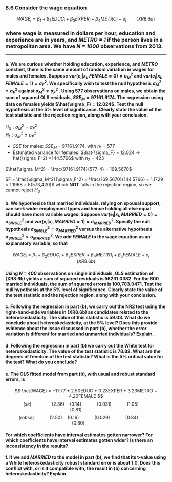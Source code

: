 ### 8.6 Consider the wage equation
$$
WAGE_i = \beta_1 + \beta_2EDUC_i + \beta_3EXPER_i + \beta_4METRO_i + e_i  \qquad (XR8.6a)
$$

### where wage is measured in dollars per hour, education and experience are in years, and *METRO = 1* if the person lives in a metropolitan area. We have *N = 1000* observations from 2013.
---

#### a. We are curious whether holding education, experience, and *METRO* constant, there is the same amount of random variation in wages for males and females. Suppose $var(e_i|x_i, FEMALE = 0) = \sigma_M^2$ and $var(e_i|x_i, FEMALE = 1) = \sigma_F^2$. We specifically wish to test the null hypothesis $\sigma_M^2 = \sigma_F^2$ against $\sigma_M^2 \neq \sigma_F^2$ . Using 577 observations on males, we obtain the sum of squared OLS residuals, $SSE_M = 97161.9174$. The regression using data on females yields $\hat{\sigma_F} = 12.024$. Test the null hypothesis at the 5% level of significance. Clearly state the value of the test statistic and the rejection region, along with your conclusion.

  
$H_0: \sigma_M^2 = \sigma_F^2$    
$H_1: \sigma_M^2 \neq \sigma_F^2$    

- $SSE$ for males: $SSE_M$ = 97161.9174, with $n_1$ = 577
- Estimated variance for females: $\hat{\sigma_F} = 12.024 ⇒ hat{\sigma_F^2} =144.5766$ with $n_2$ = 423    

$\hat{\sigma_M^2} = \frac{97161.9174}{577-4} = 169.5670$   

$F = \frac{\sigma_M^2}{\sigma_F^2} = \frac{169.5670}{144.5766} = 1.1729 < 1.1968 = F(573,420)$ which **NOT** falls in the rejection region, so we cannot reject $H_0$   



#### b. We hypothesize that married individuals, relying on spousal support, can seek wider employment types and hence holding all else equal should have more variable wages. Suppose $var(e_i|x_i, MARRIED = 0) = \sigma_{SINGLE}^2$ and $var(e_i|x_i, MARRIED = 1) = \sigma_{MARRIED}^2$. Specify the null hypothesis  $\sigma_{SINGLE}^2 = \sigma_ {MARRIED}^2$ versus the alternative hypothesis $\sigma_{SINGLE}^2 > \sigma_{MARRIED}^2$. We add *FEMALE* to the wage equation as an explanatory variable, so that
$$
WAGE_i = \beta_1 + \beta_2EDUC_i + \beta_3EXPER_i + \beta_4METRO_i + \beta_5FEMALE + e_i  \qquad (XR8.6b)
$$
#### Using *N = 400* observations on single individuals, OLS estimation of (XR8.6b) yields a sum of squared residuals is 56231.0382. For the 600 married individuals, the sum of squared errors is 100,703.0471. Test the null hypothesis at the 5% level of significance. Clearly state the value of the test statistic and the rejection region, along with your conclusion.

#### c. Following the regression in part (b), we carry out the NR2 test using the right-hand-side variables in (XR8.6b) as candidates related to the heteroskedasticity. The value of this statistic is 59.03. What do we conclude about heteroskedasticity, at the 5% level? Does this provide evidence about the issue discussed in part (b), whether the error variation is different for married and unmarried individuals? Explain.

#### d. Following the regression in part (b) we carry out the White test for heteroskedasticity. The value of the test statistic is 78.82. What are the degrees of freedom of the test statistic? What is the 5% critical value for the test? What do you conclude?

#### e. The OLS fitted model from part (b), with usual and robust standard errors, is
$$
\hat{WAGE} = −17.77 + 2.50EDUC + 0.23EXPER + 3.23METRO − 4.20FEMALE
$$
$$
\qquad (se) \qquad  \qquad (2.36) \quad (0.14) \qquad  \quad (0.031) \qquad \quad (1.05) \qquad \qquad (0.81) \qquad \qquad 
$$
$$
\quad (robse) \qquad \quad (2.50) \quad (0.16) \qquad \quad (0.029) \qquad \quad (0.84) \qquad \qquad (0.80) \qquad \quad
$$

#### For which coefficients have interval estimates gotten narrower? For which coefficients have interval estimates gotten wider? Is there an inconsistency in the results?

#### f. If we add *MARRIED* to the model in part (b), we find that its t-value using a White heteroskedasticity robust standard error is about 1.0. Does this conflict with, or is it compatible with, the result in (b) concerning heteroskedasticity? Explain.

